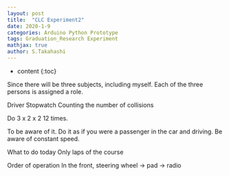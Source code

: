 ```yaml
---
layout: post
title:  "CLC Experiment2"
date: 2020-1-9
categories: Arduino Python Prototype
tags: Graduation_Research Experiment
mathjax: true
author: S.Takahashi
---
```


* content
{:toc}


Since there will be three subjects, including myself.
Each of the three persons is assigned a role.

Driver
Stopwatch
Counting the number of collisions

Do 3 x 2 x 2 12 times.

To be aware of it.
Do it as if you were a passenger in the car and driving.
Be aware of constant speed.

What to do today
Only laps of the course

Order of operation
In the front, steering wheel → pad → radio